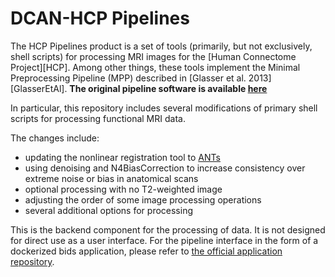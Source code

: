 # DCAN-HCP Pipelines 

The HCP Pipelines product is a set of tools (primarily, but not exclusively,
shell scripts) for processing MRI images for the [Human Connectome Project][HCP]. 
Among other things, these tools implement the Minimal Preprocessing Pipeline 
(MPP) described in [Glasser et al. 2013][GlasserEtAl].  **The original pipeline
software is available [here](https://github.com/Washington-University/HCPpipelines)**

In particular, this repository includes several modifications of primary shell 
scripts for processing functional MRI data.

The changes include:
- updating the nonlinear registration tool to [ANTs](https://github.com/ANTsX/ANTs)
- using denoising and N4BiasCorrection to increase consistency over extreme noise or bias in anatomical scans
- optional processing with no T2-weighted image
- adjusting the order of some image processing operations
- several additional options for processing

This is the backend component for the processing of data. It is not designed for direct use as a user interface. For the pipeline interface in the form of a dockerized bids application, please refer to [the official application repository](https://github.com/DCAN-Labs/dcan-fmri-pipelines).
